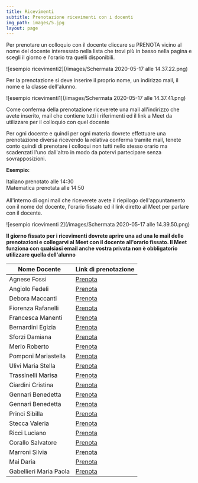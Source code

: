 ```yaml
---
title: Ricevimenti
subtitle: Prenotazione ricevimenti con i docenti
img_path: images/5.jpg
layout: page
---
```


Per prenotare un colloquio con il docente cliccare su PRENOTA vicino al nome del docente interessato nella lista che trovi più in basso nella pagina e scegli il giorno e l'orario tra quelli disponibili.<br>

![esempio ricevimenti2](/images/Schermata 2020-05-17 alle 14.37.22.png)

Per la prenotazione si deve inserire il proprio nome, un indirizzo mail, il nome e la classe dell'alunno. <br>

![esempio ricevimenti1](/images/Schermata 2020-05-17 alle 14.37.41.png)


Come conferma della prenotazione riceverete una mail all'indirizzo che avete inserito, mail che contiene tutti i riferimenti ed il link a Meet da utilizzare per il colloquio con quel docente<br>

Per ogni docente e quindi per ogni materia dovrete effettuare una prenotazione diversa ricevendo la relativa conferma tramite mail, tenete conto quindi di prenotare i colloqui non tutti nello stesso orario ma scadenzati l'uno dall'altro in modo da potervi partecipare senza sovrapposizioni.<br>

**Esempio:**<br>

Italiano prenotato alle 14:30<br>
Matematica prenotata alle 14:50<br>
<br>
All'interno di ogni mail che riceverete avete il riepilogo dell'appuntamento con il nome del docente, l'orario fissato ed il link diretto al Meet per parlare con il docente.<br>

![esempio ricevimenti 2](/images/Schermata 2020-05-17 alle 14.39.50.png)


**Il giorno fissato per i ricevimenti dovrete aprire una ad una le mail delle prenotazioni e collegarvi al Meet con il docente all'orario fissato. Il Meet funziona con qualsiasi email anche vostra privata non è obbligatorio utilizzare quella dell'alunno**
<br>


| Nome Docente       	| Link di prenotazione                    	|
|--------------------	|-----------------------------------------	|
| Agnese Fossi       	| [Prenota](https://calendly.com/fossi-agnese)     	|
| Angiolo Fedeli     	| [Prenota](https://calendly.com/fedeli-angiolo) 	|
| Debora Maccanti    	| [Prenota](https://calendly.com/maccanti-debora) 	|
| Fiorenza Rafanelli 	| [Prenota](https://calendly.com/rafanelli-fiorenza)|
| Francesca Manenti  	| [Prenota](https://calendly.com/manenti-francesca) |
| Bernardini Egizia     | [Prenota](https://calendly.com/bernardini-egizia) |
| Sforzi Damiana        | [Prenota](https://calendly.com/sforzi-damiana)    |
| Merlo Roberto         | [Prenota](https://calendly.com/merlo-roberto )    |
| Pomponi Mariastella   | [Prenota](https://calendly.com/pomponi-mariastella )    |
| Ulivi Maria Stella   | [Prenota](https://calendly.com/ulivi-mariastella )    |
| Trassinelli Marisa  | [Prenota](https://calendly.com/trassinelli-marisa )    |
| Ciardini Cristina   | [Prenota](https://calendly.com/ciardini-cristina)    |
| Gennari Benedetta   | [Prenota](https://calendly.com/gennari-benedetta )    |
| Gennari Benedetta   | [Prenota](https://calendly.com/gennari-benedetta )    |
| Princi Sibilla   | [Prenota](https://calendly.com/princi-sibilla )    |
| Stecca Valeria   | [Prenota](https://calendly.com/stecca-valeria )    |
| Ricci Luciano  | [Prenota](https://calendly.com/ricci-luciano)    |
| Corallo Salvatore | [Prenota](https://calendly.com/corallo-salvatore)    |
| Marroni Silvia | [Prenota](https://calendly.com/marroni-silvia)    |
| Mai Daria| [Prenota](https://calendly.com/mai-daria)    |
| Gabellieri Maria Paola| [Prenota](https://calendly.com/gabellieri-mariapaola)    |








<br>


